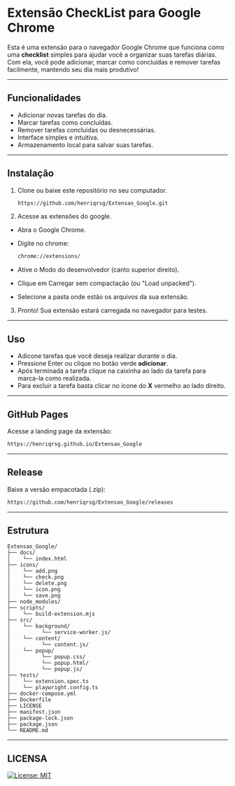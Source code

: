 # Extensão CheckList para Google Chrome

Esta é uma extensão para o navegador Google Chrome que funciona como uma **checklist** simples para ajudar você a organizar suas tarefas diárias. Com ela, você pode adicionar, marcar como concluídas e remover tarefas facilmente, mantendo seu dia mais produtivo!

---

## Funcionalidades

- Adicionar novas tarefas do dia.
- Marcar tarefas como concluídas.
- Remover tarefas concluídas ou desnecessárias.
- Interface simples e intuitiva.
- Armazenamento local para salvar suas tarefas.

---

## Instalação

1. Clone ou baixe este repositório no seu computador.
   
   ```bash
   https://github.com/henriqrsg/Extensao_Google.git
   ```
2. Acesse as extensões do google.

- Abra o Google Chrome.

- Digite no chrome:
   
   ```bash
  chrome://extensions/
   ```
- Ative o Modo do desenvolvedor (canto superior direito).

- Clique em Carregar sem compactação (ou "Load unpacked").

- Selecione a pasta onde estão os arquivos da sua extensão.

3. Pronto! Sua extensão estará carregada no navegador para testes.

---

## Uso

- Adicone tarefas que você deseja realizar durante o dia.
- Pressione Enter ou clique no botão verde __adicionar__.
- Após terminada a tarefa clique na caixinha ao lado da tarefa para marca-la como realizada.
- Para excluir a tarefa basta clicar no icone do __X__ vermelho ao lado direito.

---

## GitHub Pages

Acesse a landing page da extensão:

   ```bash
   https://henriqrsg.github.io/Extensao_Google
   ```
---

## Release

Baixe a versão empacotada (.zip):

   ```bash
   https://github.com/henriqrsg/Extensao_Google/releases
   ```

---
## Estrutura

   ```plaintext
   Extensao_Google/
├── docs/
│    └── index.html
├── icons/
│    └── add.png
│    └── check.png
│    └── delete.png
│    └── icon.png
│    └── save.png
├── node_modules/
├── scripts/
│    └── build-extension.mjs
├── src/
│    └── background/
│          └── service-worker.js/
│    └── content/
│          └── content.js/
│    └── popup/
│          └── popup.css/
│          └── popup.html/
│          └── popup.js/
├── tests/
│    └── extension.spec.ts
│    └── playwright.config.ts
├── docker-compose.yml
├── Dockerfile
├── LICENSE
├── manifest.json
├── package-lock.json
├── package.json
└── README.md

   ```
---

## LICENSA

[![License: MIT](https://img.shields.io/badge/License-MIT-green.svg)](LICENSE)